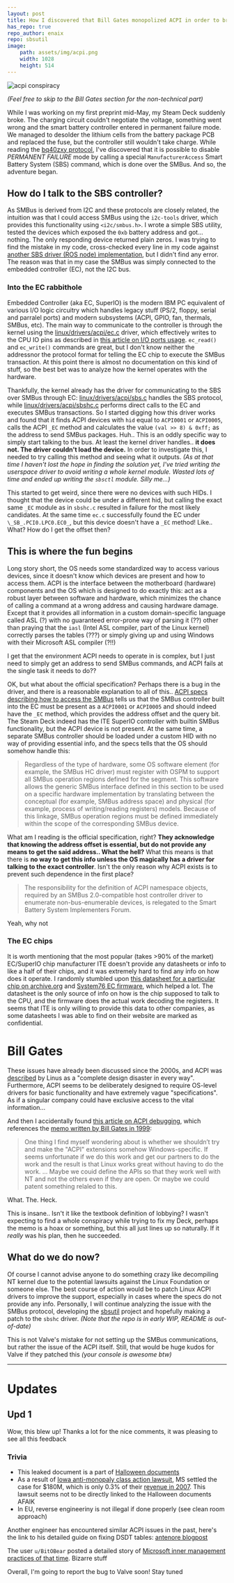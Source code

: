 ```yaml
---
layout: post
title: How I discovered that Bill Gates monopolized ACPI in order to break Linux
has_repo: true
repo_author: enaix
repo: sbsutil
image: 
    path: assets/img/acpi.png
    width: 1028
    height: 514
---
```


<img src="/assets/img/acpi.png" alt="acpi conspiracy" class="img-hover">

*(Feel free to skip to the Bill Gates section for the non-technical part)*

While I was working on my first preprint mid-May, my Steam Deck suddenly broke. The charging circuit couldn't negotiate the voltage, something went wrong and the smart battery controller entered in permanent failure mode. We managed to desolder the lithium cells from the battery package PCB and replaced the fuse, but the controller still wouldn't take charge. While reading the [bq40zxy protocol](https://www.ti.com/lit/ug/sluua43a/sluua43a.pdf), I've discovered that it is possible to disable *PERMANENT FAILURE* mode by calling a special `ManufacturerAccess` Smart Battery System (SBS) command, which is done over the SMBus. And so, the adventure began.

## How do I talk to the SBS controller?

As SMBus is derived from I2C and these protocols are closely related, the intuition was that I could access SMBus using the `i2c-tools` driver, which provides this functionality using `<i2c/smbus.h>`. I wrote a simple SBS utility, tested the devices which exposed the `0xb` battery address and got... nothing. The only responding device returned plain zeros. I was trying to find the mistake in my code, cross-checked every line in my code against [another SBS driver (ROS node) implementation](https://github.com/emersonknapp/smart_battery_driver), but I didn't find any error. The reason was that in my case the SMBus was simply connected to the embedded controller (EC), not the I2C bus.

### Into the EC rabbithole

Embedded Controller (aka EC, SuperIO) is the modern IBM PC equivalent of various I/O logic circuitry which handles legacy stuff (PS/2, floppy, serial and parralel ports) and modern subsystems (ACPI, GPIO, fan, thermals, SMBus, etc). The main way to communicate to the controller is through the kernel using the [linux/drivers/acpi/ec.c](https://git.kernel.org/pub/scm/linux/kernel/git/stable/linux.git/tree/drivers/acpi/ec.c) driver, which effectively writes to the CPU IO pins as described in [this article on I/O ports usage](https://tldp.org/HOWTO/IO-Port-Programming-2.html). `ec_read()` and `ec_write()` commands are great, but I don't know neither the addressnor the protocol format for telling the EC chip to execute the SMBus transaction. At this point there is almost no documentation on this kind of stuff, so the best bet was to analyze how the kernel operates with the hardware.

Thankfully, the kernel already has the driver for communicating to the SBS over SMBus through EC: [linux/drivers/acpi/sbs.c](https://git.kernel.org/pub/scm/linux/kernel/git/stable/linux.git/tree/drivers/acpi/sbs.c) handles the SBS protocol, while [linux/drivers/acpi/sbshc.c](https://git.kernel.org/pub/scm/linux/kernel/git/stable/linux.git/tree/drivers/acpi/sbshc.c) performs direct calls to the EC and executes SMBus transactions. So I started digging how this driver works and found that it finds ACPI devices with `hid` equal to `ACPI0001` or `ACPI0005`, calls the ACPI `_EC` method and calculates the value `(val >> 8) & 0xff;` as the address to send SMBus packages. Huh.. This is an oddly specific way to simply start talking to the bus. At least the kernel driver handles.. **it does not. The driver couldn't load the device.** In order to investigate this, I needed to try calling this method and seeing what it outputs. *(As at that time I haven't lost the hope in finding the solution yet, I've tried writing the userspace driver to avoid writing a whole kernel module. Wasted lots of time and ended up writing the `sbsctl` module. Silly me...)*

This started to get weird, since there were no devices with such HIDs. I thought that the device could be under a different hid, but calling the exact same `_EC` module as in `sbshc.c` resulted in failure for the most likely candidates. At the same time `ec.c` successfully found the EC under `\_SB_.PCI0.LPC0.EC0_`, but this device doesn't have a `_EC` method! Like.. What? How do I get the offset then?

## This is where the fun begins

Long story short, the OS needs some standardized way to access various devices, since it doesn't know which devices are present and how to access them. ACPI is the interface between the motherboard (hardware) components and the OS which is designed to do exactly this: act as a robust layer between software and hardware, which minimizes the chance of calling a command at a wrong address and causing hardware damage. Except that it provides all information in a custom domain-specific language called ASL (?) with no guaranteed error-prone way of parsing it (??) other than praying that the `iasl` (Intel ASL compiler, part of the Linux kernel) correctly parses the tables (???) or simply giving up and using Windows with their Microsoft ASL compiler (?!!)

I get that the environment ACPI needs to operate in is complex, but I just need to simply get an address to send SMBus commands, and ACPI fails at the single task it needs to do??

OK, but what about the official specification? Perhaps there is a bug in the driver, and there is a reasonable explanation to all of this.. [ACPI specs describing how to access the SMBus](https://uefi.org/htmlspecs/ACPI_Spec_6_4_html/13_ACPI_System_Mgmt_Bus_Interface_Spec/accessing-the-smbus-from-asl-code.html) tells us that the SMBus controller built into the EC must be present as a `ACPI0001` or `ACPI0005` and should indeed have the `_EC` method, which provides the address offset and the query bit. The Steam Deck indeed has the ITE SuperIO controller with builtin SMBus functionality, but the ACPI device is not present. At the same time, a separate SMBus controller should be loaded under a custom HID with no way of providing essential info, and the specs tells that the OS should somehow handle this:

> Regardless of the type of hardware, some OS software element (for example, the SMBus HC driver) must register with OSPM to support all SMBus operation regions defined for the segment. This software allows the generic SMBus interface defined in this section to be used on a specific hardware implementation by translating between the conceptual (for example, SMBus address space) and physical (for example, process of writing/reading registers) models. Because of this linkage, SMBus operation regions must be defined immediately within the scope of the corresponding SMBus device.

What am I reading is the official specification, right? **They acknowledge that knowing the address offset is essential, but do not provide any means to get the said address.. What the hell?** What this means is that there is **no way to get this info unless the OS magically has a driver for talking to the exact controller**. Isn't the only reason why ACPI exists is to prevent such dependence in the first place?

> The responsibility for the definition of ACPI namespace objects, required by an SMBus 2.0-compatible host controller driver to enumerate non-bus-enumerable devices, is relegated to the Smart Battery System Implementers Forum.

Yeah, why not

### The EC chips

It is worth mentioning that the most popular (takes >90% of the market) EC/SuperIO chip manufacturer ITE doesn't provide any datasheets or info to like a half of their chips, and it was extremely hard to find any info on how does it operate. I randomly stumbled upon [this datasheet for a particular chip on archive.org](https://archive.org/details/it-5570-a-v-0.3.1-u/page/n5/mode/2up) and [System76 EC firmware](https://github.com/system76/ec), which helped a lot. The datasheet is the only source of info on how is the chip supposed to talk to the CPU, and the firmware does the actual work decoding the registers. It seems that ITE is only willing to provide this data to other companies, as some datasheets I was able to find on their website are marked as confidential.

# Bill Gates

These issues have already been discussed since the 2000s, and ACPI was [described](https://en.wikipedia.org/wiki/ACPI#cite_note-linux-mag-162-52) by Linus as a "complete design disaster in every way". Furthermore, ACPI seems to be deliberately designed to require OS-level drivers for basic functionality and have extremely vague "specifications". As if a singular company could have exclusive access to the vital information...

And then I accidentally found [this article on ACPI debugging](https://lwn.net/Articles/237085/), which references the [memo written by Bill Gates in 1999](https://web.archive.org/web/20070927015231/http://antitrust.slated.org/www.iowaconsumercase.org/011607/3000/PX03020.pdf):

> One thing I find myself wondering about is whether we shouldn’t try and make the "ACPI" extensions somehow Windows-specific. If seems unfortunate if we do this work and get our partners to do the work and the result is that Linux works great without having to do the work. ... Maybe we couid define the APIs so that they work well with NT and not the others even if they are open. Or maybe we could patent something relaled to this.

What. The. Heck.

This is insane.. Isn't it like the textbook definition of lobbying? I wasn't expecting to find a whole conspiracy while trying to fix my Deck, perhaps the memo is a hoax or something, but this all just lines up so naturally. If it *really* was his plan, then he succeeded.

## What do we do now?

Of course I cannot advise anyone to do something crazy like decompiling NT kernel due to the potential lawsuits against the Linux Foundation or someone else. The best course of action would be to patch Linux ACPI drivers to improve the support, especially in cases where the specs do not provide any info. Personally, I will continue analyzing the issue with the SMBus protocol, developing the [sbsutil](https://github.com/enaix/sbsutil) project and hopefully making a patch to the `sbshc` driver. *(Note that the repo is in early WIP, README is out-of-date)*

This is not Valve's mistake for not setting up the SMBus communications, but rather the issue of the ACPI itself. Still, that would be huge kudos for Valve if they patched this *(your console is awesome btw)*

---

# Updates

## Upd 1

Wow, this blew up! Thanks a lot for the nice comments, it was pleasing to see all this feedback

### Trivia

- This leaked document is a part of [Halloween documents](https://en.m.wikipedia.org/wiki/Halloween_documents)
- As a result of [Iowa anti-monopaly class action lawsuit](https://en.m.wikipedia.org/wiki/Microsoft_litigation#cite_note-21), MS settled the case for $180M, which is only 0.3% of their [revenue in 2007](https://www.microsoft.com/investor/reports/ar07/staticversion/10k_sl_eng.html). This lawsuit seems not to be directly linked to the Halloween documents AFAIK
- In EU, reverse engineeriny is not illegal if done properly (see clean room approach)

Another engineer has encountered similar ACPI issues in the past, here's the link to his detailed guide on fixing DSDT tables: [antenore blogpost](https://antenore.simbiosi.org/fixing-broken-acpi-dsdt-linux/)

The user `u/BitOBear` posted a detailed story of [Microsoft inner management practices of that time](https://www.reddit.com/r/linux/comments/1l2rn3t/oc_how_i_discovered_that_bill_gates_monopolized/mvysmws/). Bizarre stuff

Overall, I'm going to report the bug to Valve soon! Stay tuned